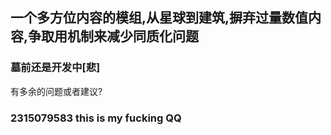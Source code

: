 ## 一个多方位内容的模组,从星球到建筑,摒弃过量数值内容,争取用机制来减少同质化问题

### 墓前还是开发中[悲]

有多余的问题或者建议?

### 2315079583 this is my fucking QQ